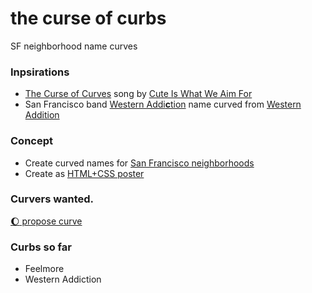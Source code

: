 # the curse of curbs
SF neighborhood name curves

### Inpsirations
- [The Curse of Curves](https://genius.com/Cute-is-what-we-aim-for-the-curse-of-curves-lyrics) song by [Cute Is What We Aim For](https://open.spotify.com/artist/7AsPubxWM5tfW4hTZEL3aP)
- San Francisco band [Western Addi<b>c</b>tion](https://westernaddiction.bandcamp.com) name curved from [Western Addition](https://en.wikipedia.org/wiki/Western_Addition,_San_Francisco)

### Concept
- Create curved names for [San Francisco neighborhoods](https://en.wikipedia.org/wiki/List_of_neighborhoods_in_San_Francisco)
- Create as [HTML+CSS poster](https://s9a.github.io/curbs)

### Curvers wanted.

[:moon: propose curve](../../issues)

### Curbs so far
- Feelmore
- Western Addiction
